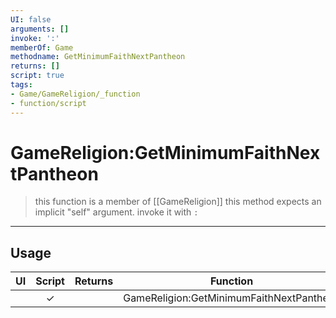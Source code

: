 ```yaml
---
UI: false
arguments: []
invoke: ':'
memberOf: Game
methodname: GetMinimumFaithNextPantheon
returns: []
script: true
tags:
- Game/GameReligion/_function
- function/script
---
```

# GameReligion:GetMinimumFaithNextPantheon
> this function is a member of [[GameReligion]]
> this method expects an implicit "self" argument. invoke it with `:`
-----
## Usage
|  UI | Script | Returns | Function | Arguments |
|:---:|:------:|-------:|:--------:|:---------|
| |✓||GameReligion:GetMinimumFaithNextPantheon||
